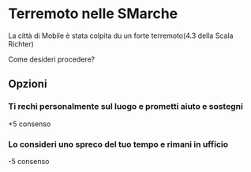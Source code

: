 # Terremoto nelle SMarche
La città di Mobile è stata colpita du un forte terremoto(4.3 della Scala Richter)

Come desideri procedere?
## Opzioni

### Ti rechi personalmente sul luogo e prometti aiuto e sostegni 
+5 consenso

### Lo consideri uno spreco del tuo tempo e rimani in ufficio
-5 consenso
